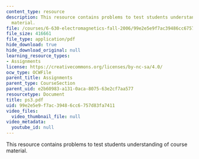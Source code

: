 ```yaml
---
content_type: resource
description: This resource contains problems to test students understanding of course
  material.
file: /courses/6-630-electromagnetics-fall-2006/99e2e5e9f7ac39486cc6757d83fa7411_ps3.pdf
file_size: 416661
file_type: application/pdf
hide_download: true
hide_download_original: null
learning_resource_types:
- Assignments
license: https://creativecommons.org/licenses/by-nc-sa/4.0/
ocw_type: OCWFile
parent_title: Assignments
parent_type: CourseSection
parent_uid: e2b60983-a131-0aca-8075-63e2cf7aa577
resourcetype: Document
title: ps3.pdf
uid: 99e2e5e9-f7ac-3948-6cc6-757d83fa7411
video_files:
  video_thumbnail_file: null
video_metadata:
  youtube_id: null
---
```

This resource contains problems to test students understanding of course material.